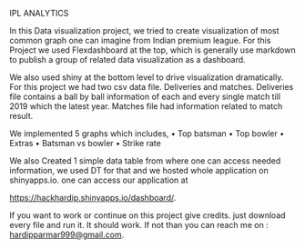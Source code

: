 IPL ANALYTICS

In this Data visualization project, we tried to create visualization of most common graph one can imagine from Indian premium league. For this Project we used Flexdashboard at the top, which is generally use markdown to publish a group of related data visualization as a dashboard.

We also used shiny at the bottom level to drive visualization dramatically. For this project we had two csv data file. Deliveries and matches. Deliveries file contains a ball by ball information of each and every single match till 2019 which the latest year. Matches file had information related to match result.

We implemented 5 graphs which includes, • Top batsman • Top bowler • Extras • Batsman vs bowler • Strike rate

We also Created 1 simple data table from where one can access needed information, we used DT for that and we hosted whole application on shinyapps.io. one can access our application at

https://hackhardip.shinyapps.io/dashboard/.

If you want to work or continue on this project give credits. just download every file and run it. It should work. If not than you can reach me on : hardipparmar999@gmail.com.
